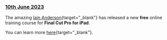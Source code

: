 ### [10th June 2023](/news/20230610)

The amazing [Iain Anderson](https://iain-anderson.com){target="_blank"} has released a new **free** online training course for **Final Cut Pro for iPad**.

You can learn more [here](https://macprovideo.com/course/introducing-final-cut-pro-for-ipad){target="_blank"}.